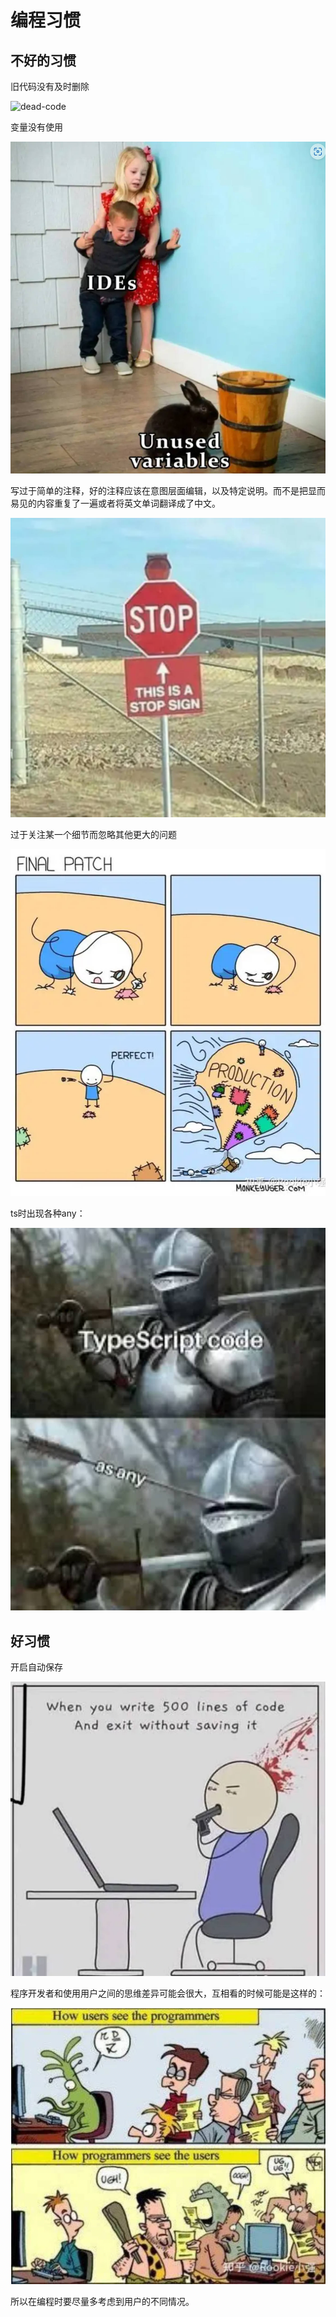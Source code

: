 # 编程习惯

## 不好的习惯

旧代码没有及时删除

![dead-code](/dead-code.png)

变量没有使用

![unuse-var](unuse-var.jpg)

写过于简单的注释，好的注释应该在意图层面编辑，以及特定说明。而不是把显而易见的内容重复了一遍或者将英文单词翻译成了中文。

![easy](easy.jpg)

过于关注某一个细节而忽略其他更大的问题

![fix-bug](fix-bug.jpg)

ts时出现各种any：

![typescript-any](typescript-any.jpg)





## 好习惯

开启自动保存

![auto-saving](auto-saving.jpg)



程序开发者和使用用户之间的思维差异可能会很大，互相看的时候可能是这样的：

![difference](difference.jpg)

所以在编程时要尽量多考虑到用户的不同情况。





